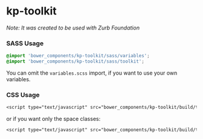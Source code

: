 # kp-toolkit

*Note: It was created to be used with Zurb Foundation*

### SASS Usage

```scss
@import 'bower_components/kp-toolkit/sass/variables';
@import 'bower_components/kp-toolkit/sass/toolkit';
```

You can omit the `variables.scss` import, if you want to use your own variables.

### CSS Usage

```css
<script type="text/javascript" src="bower_components/kp-toolkit/build/toolkit.min.css"></script>
```

or if you want only the space classes:

```css
<script type="text/javascript" src="bower_components/kp-toolkit/build/toolkit-spacers.min.css"></script>
```

